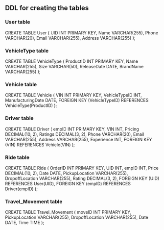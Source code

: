 ## DDL for creating the tables

### User table

CREATE TABLE User (
UID INT PRIMARY KEY,
Name VARCHAR(255),
Phone VARCHAR(20),
Email VARCHAR(255),
Address VARCHAR(255)
);

### VehicleType table

CREATE TABLE VehicleType (
ProductID INT PRIMARY KEY,
Name VARCHAR(255),
Size VARCHAR(50),
ReleaseDate DATE,
BrandName VARCHAR(255)
);

### Vehicle table

CREATE TABLE Vehicle (
VIN INT PRIMARY KEY,
VehicleTypeID INT,
ManufacturingDate DATE,
FOREIGN KEY (VehicleTypeID) REFERENCES VehicleType(ProductID)
);

### Driver table

CREATE TABLE Driver (
empID INT PRIMARY KEY,
VIN INT,
Pricing DECIMAL(10, 2),
Ratings DECIMAL(3, 2),
Phone VARCHAR(20),
Email VARCHAR(255),
Address VARCHAR(255),
Experience INT,
FOREIGN KEY (VIN) REFERENCES Vehicle(VIN)
);

### Ride table

CREATE TABLE Ride (
OrderID INT PRIMARY KEY,
UID INT,
empID INT,
Price DECIMAL(10, 2),
Date DATE,
PickupLocation VARCHAR(255),
DropoffLocation VARCHAR(255),
Rating DECIMAL(3, 2),
FOREIGN KEY (UID) REFERENCES User(UID),
FOREIGN KEY (empID) REFERENCES Driver(empID)
);

### Travel_Movement table

CREATE TABLE Travel_Movement (
moveID INT PRIMARY KEY,
PickupLocation VARCHAR(255),
DropoffLocation VARCHAR(255),
Date DATE,
Time TIME
);
